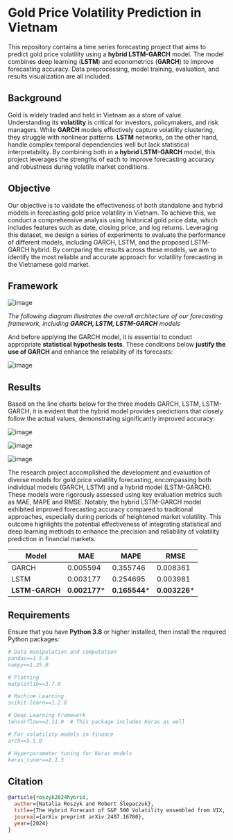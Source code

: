 # Gold Price Volatility Prediction in Vietnam

This repository contains a time series forecasting project that aims to predict gold price volatility using a **hybrid LSTM-GARCH** model. The model combines deep learning (**LSTM**) and econometrics (**GARCH**) to improve forecasting accuracy. Data preprocessing, model training, evaluation, and results visualization are all included.

## Background

Gold is widely traded and held in Vietnam as a store of value. Understanding its **volatility** is critical for investors, policymakers, and risk managers. While **GARCH** models effectively capture volatility clustering, they struggle with nonlinear patterns. **LSTM** networks, on the other hand, handle complex temporal dependencies well but lack statistical interpretability. By combining both in a **hybrid LSTM-GARCH** model, this project leverages the strengths of each to improve forecasting accuracy and robustness during volatile market conditions.

## Objective

Our objective is to validate the effectiveness of both standalone and hybrid models in forecasting gold price volatility in Vietnam. To achieve this, we conduct a comprehensive analysis using historical gold price data, which includes features such as date, closing price, and log returns. Leveraging this dataset, we design a series of experiments to evaluate the performance of different models, including GARCH, LSTM, and the proposed LSTM-GARCH hybrid. By comparing the results across these models, we aim to identify the most reliable and accurate approach for volatility forecasting in the Vietnamese gold market.


## Framework

![image](https://github.com/user-attachments/assets/2848f222-5f17-46a1-8c47-23335ebca5d7)


*The following diagram illustrates the overall architecture of our forecasting framework, including **GARCH, LSTM, LSTM-GARCH** models*

And before applying the GARCH model, it is essential to conduct appropriate **statistical hypothesis tests**. These conditions below **justify the use of GARCH** and enhance the reliability of its forecasts:


![image](https://github.com/user-attachments/assets/5e84ad3b-c27d-477f-83dd-abf57f919763)

## Results
Based on the line charts below for the three models GARCH, LSTM, LSTM-GARCH, it is evident that the hybrid model provides predictions that closely follow the actual values, demonstrating significantly improved accuracy:

![image](https://github.com/user-attachments/assets/005532ff-1d77-44ff-b22b-f05d681f04d8)



![image](https://github.com/user-attachments/assets/8175dfc7-4418-4f92-9a2f-827a6b41fb3d)



![image](https://github.com/user-attachments/assets/969b433a-ea34-46c6-a95d-1402394fb55d)



The research project accomplished the development and evaluation of diverse models for gold price volatility forecasting, encompassing both individual models (GARCH, LSTM) and a hybrid model (LSTM-GARCH). These models were rigorously assessed using key evaluation metrics such as MAE, MAPE and RMSE. Notably, the hybrid LSTM-GARCH model exhibited improved forecasting accuracy compared to traditional approaches, especially during periods of heightened market volatility. This outcome highlights the potential effectiveness of integrating statistical and deep learning methods to enhance the precision and reliability of volatility prediction in financial markets.

| Model       | MAE       | MAPE       | RMSE       |
|-------------|-----------|------------|------------|
| GARCH       | 0.005594  | 0.355746   | 0.008361   |
| LSTM        | 0.003177  | 0.254695   | 0.003981   |
| **LSTM-GARCH** | **0.002177*** | **0.165544*** | **0.003226*** |

## Requirements
Ensure that you have **Python 3.8** or higher installed, then install the required Python packages: 
```bibtex
# Data manipulation and computation
pandas==1.5.0
numpy==1.25.0

# Plotting
matplotlib==3.7.0

# Machine Learning
scikit-learn==1.2.0

# Deep Learning Framework
tensorflow==2.11.0  # This package includes Keras as well

# For volatility models in finance
arch==5.5.0

# Hyperparameter tuning for Keras models
keras_tuner==1.1.3
```

## Citation
```bibtex
@article{roszyk2024hybrid,
  author={Natalia Roszyk and Robert Ślepaczuk},
  title={The Hybrid Forecast of S&P 500 Volatility ensembled from VIX, GARCH and LSTM models},
  journal={arXiv preprint arXiv:2407.16780},
  year={2024}
}
